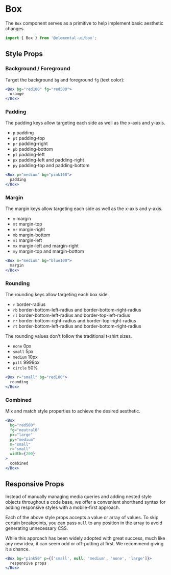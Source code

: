 # Box

The `Box` component serves as a primitive to help implement basic aesthetic
changes.

```jsx
import { Box } from '@elemental-ui/box';
```

## Style Props

### Background / Foreground

Target the background `bg` and foreground `fg` (text color):

```jsx live
<Box bg="red100" fg="red500">
  orange
</Box>
```

### Padding

The padding keys allow targeting each side as well as the x-axis and y-axis.

- `p` padding
- `pt` padding-top
- `pr` padding-right
- `pb` padding-bottom
- `pl` padding-left
- `px` padding-left and padding-right
- `py` padding-top and padding-bottom

```jsx live
<Box p="medium" bg="pink100">
  padding
</Box>
```

### Margin

The margin keys allow targeting each side as well as the x-axis and y-axis.

- `m` margin
- `mt` margin-top
- `mr` margin-right
- `mb` margin-bottom
- `ml` margin-left
- `mx` margin-left and margin-right
- `my` margin-top and margin-bottom

```jsx live
<Box m="medium" bg="blue100">
  margin
</Box>
```

### Rounding

The rounding keys allow targeting each box side.

- `r` border-radius
- `rb` border-bottom-left-radius and border-bottom-right-radius
- `rl` border-bottom-left-radius and border-top-left-radius
- `rr` border-bottom-right-radius and border-top-right-radius
- `rt` border-bottom-left-radius and border-bottom-right-radius

The rounding values don't follow the traditional t-shirt sizes.

- `none` 0px
- `small` 5px
- `medium` 10px
- `pill` 9999px
- `circle` 50%

```jsx live
<Box r="small" bg="red100">
  rounding
</Box>
```

### Combined

Mix and match style properties to achieve the desired aesthetic.

```jsx live
<Box
  bg="red500"
  fg="neutral0"
  px="large"
  py="medium"
  m="small"
  r="small"
  width={200}
>
  combined
</Box>
```

## Responsive Props

Instead of manually managing media queries and adding nested style objects
throughout a code base, we offer a convenient shorthand syntax for adding
responsive styles with a mobile-first approach.

Each of the above style props accepts a value or array of values. To skip
certain breakpoints, you can pass `null` to any position in the array to avoid
generating unnecessary CSS.

While this approach has been widely adopted with great success, much like any
new idea, it can seem odd or off-putting at first. We recommend giving it a
chance.

```jsx live
<Box bg="pink50" p={['small', null, 'medium', 'none', 'large']}>
  responsive props
</Box>
```
